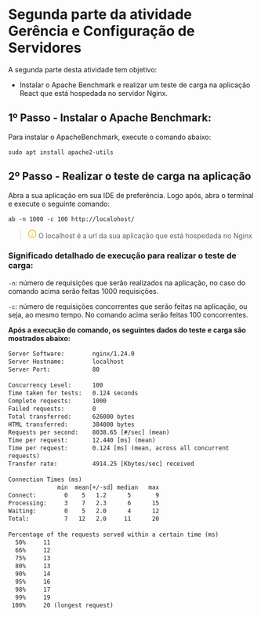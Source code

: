 # Segunda parte da atividade Gerência e Configuração de Servidores
A segunda parte desta atividade tem objetivo:
- Instalar o Apache Benchmark e realizar um teste de carga na aplicação React que está hospedada no servidor Nginx.

## 1º Passo - Instalar o Apache Benchmark:
Para instalar o ApacheBenchmark, execute o comando abaixo:
```
sudo apt install apache2-utils
```

## 2º Passo - Realizar o teste de carga na aplicação
Abra a sua aplicação em sua IDE de preferência. Logo após, abra o terminal e execute o seguinte comando:
```
ab -n 1000 -c 100 http://localohost/
```
> ![alt text](image-1.png) O localhost é a url da sua aplicação que está hospedada no Nginx

### Significado detalhado de execução para realizar o teste de carga:

`-n`: número de requisições que serão realizados na aplicação, no caso do comando acima serão feitas 1000 requisições.

`-c`: número de requisições concorrentes que serão feitas na aplicação, ou seja, ao mesmo tempo. No comando acima serão feitas 100 concorrentes.

**Após a execução do comando, os seguintes dados do teste e carga são mostrados abaixo:**

```
Server Software:        nginx/1.24.0
Server Hostname:        localhost
Server Port:            80

Concurrency Level:      100
Time taken for tests:   0.124 seconds
Complete requests:      1000
Failed requests:        0
Total transferred:      626000 bytes
HTML transferred:       384000 bytes
Requests per second:    8038.65 [#/sec] (mean)
Time per request:       12.440 [ms] (mean)
Time per request:       0.124 [ms] (mean, across all concurrent requests)
Transfer rate:          4914.25 [Kbytes/sec] received

Connection Times (ms)
              min  mean[+/-sd] median   max
Connect:        0    5   1.2      5       9
Processing:     3    7   2.3      6      15
Waiting:        0    5   2.0      4      12
Total:          7   12   2.0     11      20

Percentage of the requests served within a certain time (ms)
  50%     11
  66%     12
  75%     13
  80%     13
  90%     14
  95%     16
  98%     17
  99%     19
 100%     20 (longest request)
```
